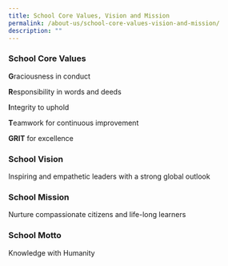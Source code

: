 ```yaml
---
title: School Core Values, Vision and Mission
permalink: /about-us/school-core-values-vision-and-mission/
description: ""
---
```

### School Core Values


**G**raciousness in conduct

**R**esponsibility in words and deeds

**I**ntegrity to uphold

**T**eamwork for continuous improvement

**GRIT** for excellence



### School Vision

Inspiring and empathetic leaders with a strong global outlook



### School Mission

Nurture compassionate citizens and life-long learners



### School Motto

Knowledge with Humanity